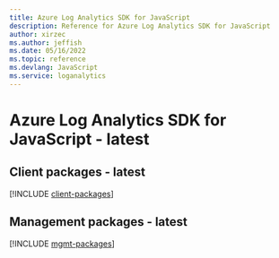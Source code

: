 ```yaml
---
title: Azure Log Analytics SDK for JavaScript
description: Reference for Azure Log Analytics SDK for JavaScript
author: xirzec
ms.author: jeffish
ms.date: 05/16/2022
ms.topic: reference
ms.devlang: JavaScript
ms.service: loganalytics
---
```

# Azure Log Analytics SDK for JavaScript - latest
## Client packages - latest
[!INCLUDE [client-packages](log-analytics-client-index.md)]

## Management packages - latest
[!INCLUDE [mgmt-packages](log-analytics-mgmt-index.md)]
